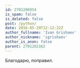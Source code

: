 ```yaml
---
id: 2701286954
is_spam: false
is_deleted: false
post: /python/
date: 2016-05-29T12:12:22Z
author_fullname: 'Ivan Grishaev'
author_nickname: 'igrishaev'
author_is_anon: false
parent: 2701202162
---
```


<p>Благодарю, поправил.</p>
